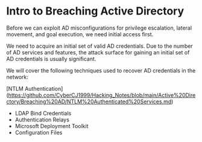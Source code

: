 # Intro to Breaching Active Directory
Before we can exploit AD misconfigurations for privilege escalation, lateral movement, and goal execution, we need initial access first. 

We need to acquire an initial set of valid AD credentials. Due to the number of AD services and features, the attack surface for gaining an initial set of AD credentials is usually significant.

We will cover the following techniques used to recover AD credentials in the network:  
  
[NTLM Authentication] (https://github.com/CyberCJ1999/Hacking_Notes/blob/main/Active%20Directory/Breaching%20AD/NTLM%20Authenticated%20Services.md)  

- LDAP Bind Credentials
- Authentication Relays
- Microsoft Deployment Toolkit
- Configuration Files